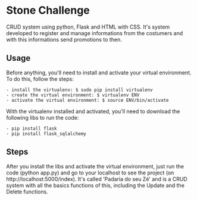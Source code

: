 # Stone Challenge
CRUD system using python, Flask and HTML with CSS. 
It's system developed to register and manage informations from the costumers and with this informations send promotions to then.


## Usage
Before anything, you'll need to install and activate your virtual environment. To do this, follow the steps:
```
- install the virtualenv: $ sudo pip install virtualenv
- create the virtual environment: $ virtualenv ENV
- activate the virtual environment: $ source ENV/bin/activate
```

With the virtualenv installed and activated, you'll need to download the following libs to run the code:
```
- pip install flask
- pip install flask_sqlalchemy
```

## Steps
After you install the libs and activate the virtual environment, just run the code (python app.py) and go to your localhost to see the project (on http://localhost:5000/index). It's called 'Padaria do seu Zé' and is a CRUD system with all the basics functions of this, including the Update and the Delete functions.
